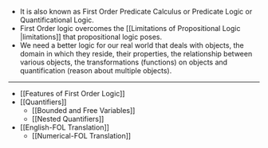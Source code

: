 - It is also known as First Order Predicate Calculus or Predicate Logic or Quantificational Logic.
- First Order logic overcomes the [[Limitations of Propositional Logic |limitations]] that propositional logic poses.
- We need a better logic for our real world that deals with objects, the domain in which they reside, their properties, the relationship between various objects, the transformations (functions) on objects and quantification (reason about multiple objects).

----
- [[Features of First Order Logic]]
- [[Quantifiers]]
	- [[Bounded and Free Variables]]
	- [[Nested Quantifiers]]
- [[English-FOL Translation]]
	- [[Numerical-FOL Translation]]
